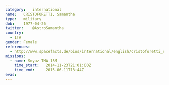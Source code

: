 ```yaml
---
category:	international
name:	CRISTOFORETTI, Samantha
type:	military
dob:	1977-04-26
twitter:	@AstroSamantha
country:
  - ITA
gender:	Female
references:
  - http://www.spacefacts.de/bios/international/english/cristoforetti_samantha.htm
missions:
  - name: Soyuz TMA-15M
    time_start:   2014-11-23T21:01:00Z
    time_end:     2015-06-11T13:44Z
evas:
---
```

